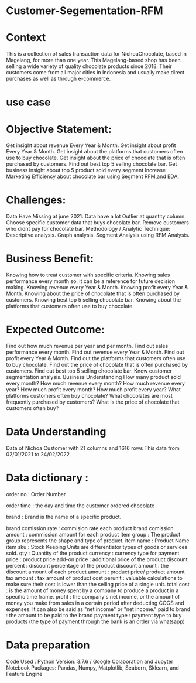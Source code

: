 # Customer-Segementation-RFM
# Context
This is a collection of sales transaction data for NichoaChocolate, based in Magelang, for more than one year. This Magelang-based shop has been selling a wide variety of quality chocolate products since 2018. Their customers come from all major cities in Indonesia and usually make direct purchases as well as through e-commerce.
# use case

# Objective Statement:
Get insight about revenue Every Year & Month.
Get insight about profit Every Year & Month.
Get insight about the platforms that customers often use to buy chocolate.
Get insight about the price of chocolate that is often purchased by customers.
Find out best top 5 selling chocolate bar.
Get business insight about top 5 product sold every segment
Increase Marketing Efficiency about chocolate bar using Segment RFM,and EDA.

# Challenges:
Data Have Missing at june 2021.
Data have a lot Outlier at quantity column.
Choose specific customer data that buys chocolate bar.
Remove customers who didnt pay for chocolate bar.
Methodology / Analytic Technique:
Descriptive analysis.
Graph analysis.
Segment Analysis using RFM Analysis.

# Business Benefit:
Knowing how to treat customer with specific criteria.
Knowing sales performance every month so, it can be a reference for future decision making.
Knowing revenue every Year & Month.
Knowing profit every Year & Month.
Knowing about the price of chocolate that is often purchased by customers.
Knowing best top 5 selling chocolate bar.
Knowing about the platforms that customers often use to buy chocolate.

# Expected Outcome:
Find out how much revenue per year and per month.
Find out sales performance every month.
Find out revenue every Year & Month.
Find out profit every Year & Month.
Find out the platforms that customers often use to buy chocolate.
Find out the price of chocolate that is often purchased by customers.
Find out best top 5 selling chocolate bar.
Know customer segmentation analysis.
Business Understanding
How many product sold every month?
How much revenue every month?
How much revenue every year?
How much profit every month?
How much profit every year?
What platforms customers often buy chocolate?
What chocolates are most frequently purchased by customers?
What is the price of chocolate that customers often buy?

# Data Understanding
Data of Nichoa Customer with 21 columns and 1616 rows
This data from 02/01/2021 to 24/02/2022

# Data dictionary :
order no : Order Number

order time : the day and time the customer ordered chocolate

brand : Brand is the name of a specific product.

brand comission rate : commision rate each product
brand comission amount : commission amount for each product
item group : The product group represents the shape and type of product.
item name : Product Name
item sku : Stock Keeping Units are differentiator types of goods or services sold.
qty : Quantity of the product
currency : currency type for payment
price : product price
add-on price : additional price of the product
discount percent : discount percentage of the product
discount amount : the discount amount of each product
amount : product price/ product amount
tax amount : tax amount of product
cost perunit : valuable calculations to make sure their cost is lower than the selling price of a single unit.
total cost : is the amount of money spent by a company to produce a product in a specific time frame.
profit : the company's net income, or the amount of money you make from sales in a certain period after deducting COGS and expenses. It can also be said as "net income" or "net income."
paid to brand : the amount to be paid to the brand
payment type : payment type to buy products (the type of payment through the bank is an order via whatsapp)

# Data preparation
Code Used :
Python Version: 3.7.6 / Google Colaboration and Jupyter Notebook
Packages: Pandas, Numpy, Matplotlib, Seaborn, Sklearn, and Feature Engine
